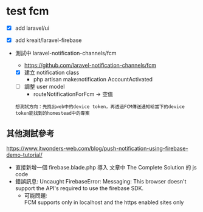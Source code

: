 # test fcm

- [x] add laravel/ui

- [x] add kreait/laravel-firebase


- 測試中 laravel-notification-channels/fcm
  - https://github.com/laravel-notification-channels/fcm
  
  - [x] 建立 notification class
    - php artisan make:notification AccountActivated
  - [ ] 調整 user model
    - routeNotificationForFcm -> 空值 
    
  `想測試方向：先找出web中的device token，再透過FCM傳送通知給當下的device token能找到的homestead中的專案`



## 其他測試參考

https://www.itwonders-web.com/blog/push-notification-using-firebase-demo-tutorial/
- 直接新增一個  firebase.blade.php 導入 文章中 The Complete Solution 的 js code
- 錯誤訊息: Uncaught FirebaseError: Messaging: This browser doesn't support the API's required to use the firebase SDK.
  - 可能問題:   
    FCM supports only in localhost and the https enabled sites only
